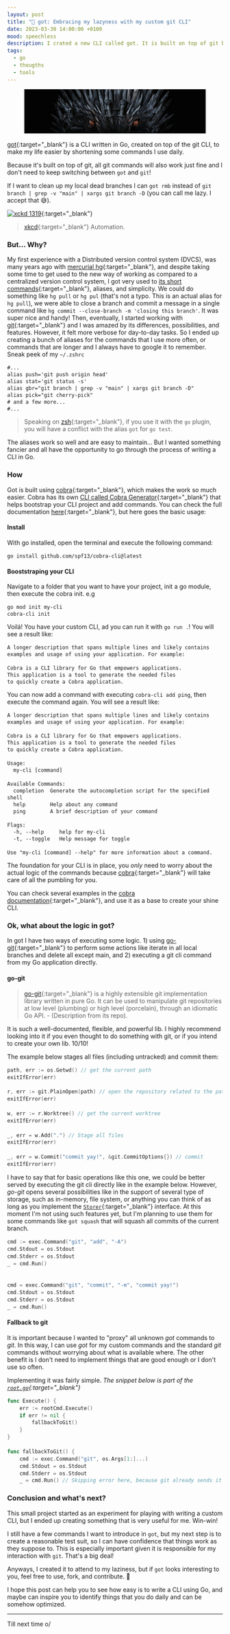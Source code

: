 ```yaml
---
layout: post
title: "🐉 got: Embracing my lazyness with my custom git CLI"
date: 2023-03-30 14:00:00 +0100
mood: speechless
description: I crated a new CLI called got. It is built on top of git because I'm lazy.
tags:
  - go
  - thougths
  - tools
---
```


<figure class="aligncenter">
  <img src="https://raw.githubusercontent.com/flavio1110/got/main/got.png" alt="The eyes of Drogon" />
</figure>

[got](https://github.com/flavio1110/got){:target="\_blank"} is a CLI written in Go, created on top of the git CLI, to make my life easier by shortening some commands I use daily.

Because it's built on top of git, all git commands will also work just fine and I don't need to keep switching between `got` and `git`!

If I want to clean up my local dead branches I can `got rmb` instead of `git branch | grep -v "main" | xargs git branch -D` (you can call me lazy. I accept that 😅).

[<img src="https://imgs.xkcd.com/comics/automation_2x.png" alt="xckd 1319" />](https://xkcd.com/1319/){:target="\_blank"}

> [xkcd](https://xkcd.com/1319/){:target="\_blank"} Automation.

<!--more-->

### But... Why?

My first experience with a Distributed version control system (DVCS), was many years ago with [mercurial hg](https://en.wikipedia.org/wiki/Mercurial){:target="\_blank"}, and despite taking some time to get used to the new way of working as compared to a centralized version control system, I got very used to [its short commands](https://gist.github.com/cortesben/016cd401faae5a8dae59){:target="\_blank"}, aliases, and simplicity.
We could do something like `hg pull` or `hg pul` (that's not a typo. This is an actual alias for `hg pull`), we were able to close a branch and commit a message in a single command like `hg commit --close-branch -m 'closing this branch'`. It was super nice and handy!
Then, eventually, I started working with [git](https://git-scm.com/){:target="\_blank"} and I was amazed by its differences, possibilities, and features. However, it felt more verbose for day-to-day tasks. So I ended up creating a bunch of aliases for the commands that I use more often, or commands that are longer and I always have to google it to remember.
Sneak peek of my `~/.zshrc`

```shell
#...
alias push='git push origin head'
alias stat='git status -s'
alias gbr="git branch | grep -v "main" | xargs git branch -D"
alias pick="git cherry-pick"
# and a few more...
#...
```

> Speaking on [zsh](https://ohmyz.sh/){:target="\_blank"}, if you use it with the `go` plugin, you will have a conflict with the alias `got` for `go test`.

The aliases work so well and are easy to maintain... But I wanted something fancier and all have the opportunity to go through the process of writing a CLI in Go.

### How

Got is built using [cobra](https://github.com/spf13/cobra){:target="\_blank"}, which makes the work so much easier. Cobra has its own [CLI called Cobra Generator](https://github.com/spf13/cobra-cli/blob/main/README.md){:target="\_blank"} that helps bootstrap your CLI project and add commands. You can check the full documentation [here](https://github.com/spf13/cobra-cli/blob/main/README.md){:target="\_blank"}, but here goes the basic usage:

#### Install

With go installed, open the terminal and execute the following command:

```shell
go install github.com/spf13/cobra-cli@latest
```

#### Booststraping your CLI

Navigate to a folder that you want to have your project, init a go module, then execute the cobra init. e.g

```shell
go mod init my-cli
cobra-cli init
```

Voilá! You have your custom CLI, ad you can run it with `go run .`! You will see a result like:

```shell
A longer description that spans multiple lines and likely contains
examples and usage of using your application. For example:

Cobra is a CLI library for Go that empowers applications.
This application is a tool to generate the needed files
to quickly create a Cobra application.
```

You can now add a command with executing `cobra-cli add ping`, then execute the command again. You will see a result like:

```shell
A longer description that spans multiple lines and likely contains
examples and usage of using your application. For example:

Cobra is a CLI library for Go that empowers applications.
This application is a tool to generate the needed files
to quickly create a Cobra application.

Usage:
  my-cli [command]

Available Commands:
  completion  Generate the autocompletion script for the specified shell
  help        Help about any command
  ping        A brief description of your command

Flags:
  -h, --help     help for my-cli
  -t, --toggle   Help message for toggle

Use "my-cli [command] --help" for more information about a command.
```

The foundation for your CLI is in place, you _only_ need to worry about the actual logic of the commands because [cobra](https://github.com/spf13/cobra){:target="\_blank"} will take care of all the pumbling for you.

You can check several examples in the [cobra](https://git{:target="_blank"},hub.com/spf13/cobra/blob/main/user_guide.md)[ documentation](https://git{:target="_blank"},hub.com/spf13/cobra/blob/main/user_guide.md){:target="\_blank"}, and use it as a base to create your shine CLI.

### Ok, what about the logic in got?

In got I have two ways of executing some logic. 1) using [go-git](https://github.com/go-git/go-git){:target="\_blank"} to perform some actions like iterate in all local branches and delete all except main, and 2) executing a git cli command from my Go application directly.

#### go-git

> [go-git](https://github.com/go-git/go-git){:target="\_blank"} is a highly extensible git implementation library written in pure Go. It can be used to manipulate git repositories at low level (plumbing) or high level (porcelain), through an idiomatic Go API. - (Description from its repo).

It is such a well-documented, flexible, and powerful lib. I highly recommend looking into it if you even thought to do something with git, or if you intend to create your own lib. 10/10!

The example below stages all files (including untracked) and commit them:

```go
path, err := os.Getwd() // get the current path
exitIfError(err)

r, err := git.PlainOpen(path) // open the repository related to the path
exitIfError(err)

w, err := r.Worktree() // get the current worktree
exitIfError(err)

_, err = w.Add(".") // Stage all files
exitIfError(err)

_, err = w.Commit("commit yay!", &git.CommitOptions{}) // commit
exitIfError(err)
```

I have to say that for basic operations like this one, we could be better served by executing the git cli directly like in the example below. However, _go-git_ opens several possibilities like in the support of several type of storage, such as in-memory, file system, or anything you can think of as long as you implement the [`Storer`](https://pkg.go.dev/github.com/go-git/go-git/v5/plumbing/storer){:target="\_blank"} interface.
At this moment I'm not using such features yet, but I'm planning to use them for some commands like `got squash` that will squash all commits of the current branch.

```go
cmd := exec.Command("git", "add", "-A")
cmd.Stdout = os.Stdout
cmd.Stderr = os.Stdout
_ = cmd.Run()


cmd = exec.Command("git", "commit", "-m", "commit yay!")
cmd.Stdout = os.Stdout
cmd.Stderr = os.Stdout
_ = cmd.Run()
```

#### Fallback to git

It is important because I wanted to "proxy" all unknown _got_ commands to _git_. In this way, I can use _got_ for my custom commands and the standard _git_ commands without worrying about what is available where.
The other benefit is I don't need to implement things that are good enough or I don't use so often.

Implementing it was fairly simple.
_The snippet below is part of the [`root.go`](https://github.com/flavio1110/got/blob/main/cmd/root.go){:target="\_blank"}_

```go
func Execute() {
	err := rootCmd.Execute()
	if err != nil {
		fallbackToGit()
	}
}

func fallbackToGit() {
	cmd := exec.Command("git", os.Args[1:]...)
	cmd.Stdout = os.Stdout
	cmd.Stderr = os.Stdout
	_ = cmd.Run() // Skipping error here, because git already sends it to stdout, and I don't have anything else to do with it.
```

### Conclusion and what's next?

This small project started as an experiment for playing with writing a custom CLI, but I ended up creating something that is very useful for me. Win-win!

I still have a few commands I want to introduce in `got`, but my next step is to create a reasonable test suit, so I can have confidence that things work as they suppose to. This is especially important given it is responsible for my interaction with `git`. That's a big deal!

Anyways, I created it to attend to my laziness, but if `got` looks interesting to you, feel free to use, fork, and contribute. 💪

I hope this post can help you to see how easy is to write a CLI using Go, and maybe can inspire you to identify things that you do daily and can be somehow optimized.

---

Till next time o/
